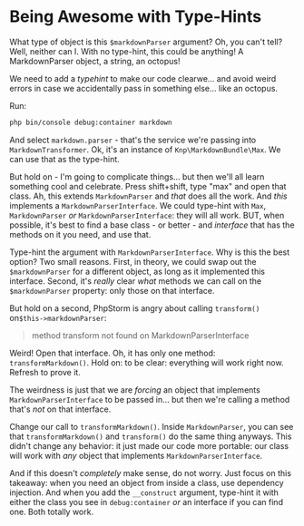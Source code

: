 # Being Awesome with Type-Hints

What type of object is this `$markdownParser` argument? Oh, you can't tell? Well,
neither can I. With no type-hint, this could be anything! A MarkdownParser object,
a string, an octopus!

We need to add a *typehint* to make our code clearwe... and avoid weird errors
in case we accidentally pass in something else... like an octopus.

Run:

```bash
php bin/console debug:container markdown
```

And select `markdown.parser` - that's the service we're passing into `MarkdownTransformer`.
Ok, it's an instance of `Knp\MarkdownBundle\Max`. We can use that as the type-hint.

But hold on - I'm going to complicate things... but then we'll all learn something
cool and celebrate. Press shift+shift, type "max" and open that class. Ah, this
extends `MarkdownParser` and *that* does all the work. And *this* implements a
`MarkdownParserInterface`. We could type-hint with `Max`, `MarkdownParser` *or*
`MarkdownParserInterface`: they will all work. BUT, when possible, it's best to
find a base class - or better - and *interface* that has the methods on it you need,
and use that.

Type-hint the argument with `MarkdownParserInterface`. Why is this the best option?
Two small reasons. First, in theory, we could swap out the `$markdownParser` for a
different object, as long as it implemented this interface. Second, it's *really*
clear *what* methods we can call on the `$markdownParser` property: only those on
that interface.

But hold on a second, PhpStorm is angry about calling `transform()` on`$this->markdownParser`:

> method transform not found on MarkdownParserInterface

Weird! Open that interface. Oh, it has only one method: `transformMarkdown()`. Hold
on: to be clear: everything will work right now. Refresh to prove it.

The weirdness is just that we are *forcing* an object that implements `MarkdownParserInterface`
to be passed in... but then we're calling a method that's *not* on that interface.

Change our call to `transformMarkdown()`. Inside `MarkdownParser`, you can see that
`transformMarkdown()` and `transform()` do the same thing anyways. This didn't change
any behavior: it just made our code more portable: our class will work with
*any* object that implements `MarkdownParserInterface`.

And if this doesn't *completely* make sense, do not worry. Just focus on this takeaway:
when you need an object from inside a class, use dependency injection. And when you
add the `__construct` argument, type-hint it with either the class you see in `debug:container`
*or* an interface if you can find one. Both totally work.
